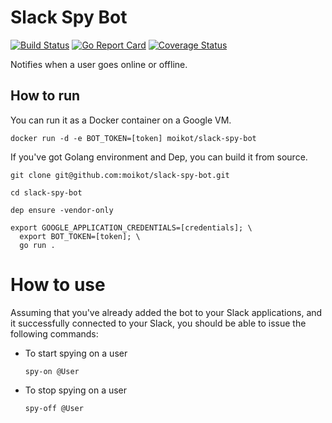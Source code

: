 # Slack Spy Bot

[![Build Status](https://travis-ci.com/moikot/slack-spy-bot.svg?branch=master)](https://travis-ci.com/moikot/slack-spy-bot)
[![Go Report Card](https://goreportcard.com/badge/github.com/moikot/slack-spy-bot)](https://goreportcard.com/report/github.com/moikot/slack-spy-bot)
[![Coverage Status](https://coveralls.io/repos/github/moikot/slack-spy-bot/badge.svg?branch=master)](https://coveralls.io/github/moikot/slack-spy-bot?branch=master)

Notifies when a user goes online or offline.

## How to run

You can run it as a Docker container on a Google VM.

```shell
docker run -d -e BOT_TOKEN=[token] moikot/slack-spy-bot
```

If you've got Golang environment and Dep, you can build it from source.

```shell
git clone git@github.com:moikot/slack-spy-bot.git

cd slack-spy-bot

dep ensure -vendor-only

export GOOGLE_APPLICATION_CREDENTIALS=[credentials]; \
  export BOT_TOKEN=[token]; \
  go run .
```

# How to use

Assuming that you've already added the bot to your Slack applications, 
and it successfully connected to your Slack, you should be able to issue the 
following commands:

* To start spying on a user
  ```
  spy-on @User
  ```
* To stop spying on a user
  ```
  spy-off @User
  ```
